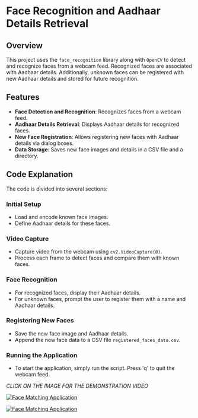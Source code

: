 # Face Recognition and Aadhaar Details Retrieval

## Overview

This project uses the `face_recognition` library along with `OpenCV` to detect and recognize faces from a webcam feed. Recognized faces are associated with Aadhaar details. Additionally, unknown faces can be registered with new Aadhaar details and stored for future recognition.

## Features

- **Face Detection and Recognition**: Recognizes faces from a webcam feed.
- **Aadhaar Details Retrieval**: Displays Aadhaar details for recognized faces.
- **New Face Registration**: Allows registering new faces with Aadhaar details via dialog boxes.
- **Data Storage**: Saves new face images and details in a CSV file and a directory.

## Code Explanation

The code is divided into several sections:

### Initial Setup
- Load and encode known face images.
- Define Aadhaar details for these faces.

### Video Capture
- Capture video from the webcam using `cv2.VideoCapture(0)`.
- Process each frame to detect faces and compare them with known faces.

### Face Recognition
- For recognized faces, display their Aadhaar details.
- For unknown faces, prompt the user to register them with a name and Aadhaar details.

### Registering New Faces
- Save the new face image and Aadhaar details.
- Append the new face data to a CSV file `registered_faces_data.csv`.

### Running the Application
- To start the application, simply run the script. Press 'q' to quit the webcam feed.

    
*CLICK ON THE IMAGE FOR THE DEMONSTRATION VIDEO*

[![Face Matching Application](https://github.com/Nihar1402-iit/Face_recognition/assets/117573996/0a7da330-2ec9-4693-bb7b-440c5a73a7d3)](https://drive.google.com/file/d/1p9C-ESUkLDuE8_9r7vIhqcQEGBo5ERcM/view?usp=sharing)

[![Face Matching Application](https://github.com/Nihar1402-iit/Face_recognition/assets/117573996/6038f1ce-aea8-48cd-bb68-ee427a1a163a)](https://drive.google.com/file/d/1oddUzS4gmqVqDpWNNEdtbAWj3Wkz_a8y/view?usp=sharing)
